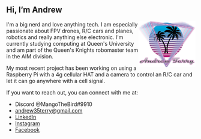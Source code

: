 <h2> Hi, I’m Andrew </h2>
<img src="Logo.png" width="30%" height="30%" align="right">

I'm a big nerd and love anything tech. I am especially passionate about FPV drones, R/C cars and planes, robotics and really anything else electronic. I'm currently studying computing at Queen's University and am part of the Queen's Knights robomaster team in the AIM division.

My most recent project has been working on using a Raspberry Pi with a 4g cellular HAT and a camera to control an R/C car and let it can go anywhere with a cell signal.

If you want to reach out, you can connect with me at:
<ul>
  <li> Discord @MangoTheBird#9910 </li>
  <li> <a href="mailto:andrew35terry@.com">andrew35terry@gmail.com</a> </li>
  <li> <a href="https://www.linkedin.com/in/andrew-terry-364ba2206/"> LinkedIn </a> </li>
  <li> <a href="https://www.instagram.com/mangoisabird/">Instagram</a> </li>
  <li> <a href = "https://www.facebook.com/profile.php?id=100011979163953"> Facebook </a> </li>
</ul>

<!---
MangoTheBirb/MangoTheBirb is a ✨ special ✨ repository because its `README.md` (this file) appears on your GitHub profile.
You can click the Preview link to take a look at your changes.
--->
